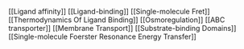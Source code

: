 [[Ligand affinity]]
[[Ligand-binding]]
[[Single-molecule Fret]]
[[Thermodynamics Of Ligand Binding]]
[[Osmoregulation]]
[[ABC transporter]]
[[Membrane Transport]]
[[Substrate-binding Domains]]
[[Single-molecule Foerster Resonance Energy Transfer]]
